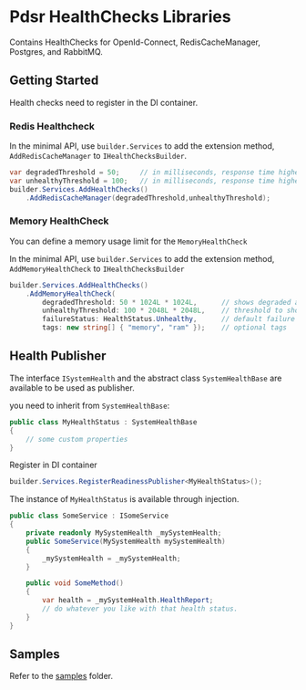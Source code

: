 # Pdsr HealthChecks Libraries

Contains HealthChecks for OpenId-Connect, RedisCacheManager, Postgres, and RabbitMQ.

## Getting Started

Health checks need to register in the DI container.

### Redis Healthcheck

In the minimal API, use `builder.Services` to add the extension method, `AddRedisCacheManager` to `IHealthChecksBuilder`.

```csharp
var degradedThreshold = 50;     // in milliseconds, response time higher than 50 will be considered degraded
var unhealthyThreshold = 100;   // in milliseconds, response time higher than 100 will be considered unhealthy
builder.Services.AddHealthChecks()
    .AddRedisCacheManager(degradedThreshold,unhealthyThreshold);
```

### Memory HealthCheck

You can define a memory usage limit for the `MemoryHealthCheck`

In the minimal API, use `builder.Services` to add the extension method, `AddMemoryHealthCheck` to `IHealthChecksBuilder`

```csharp
builder.Services.AddHealthChecks()
    .AddMemoryHealthCheck(
        degradedThreshold: 50 * 1024L * 1024L,      // shows degraded at this 50 MB
        unhealthyThreshold: 100 * 2048L * 2048L,    // threshold to show failureStatus (unhealthy), 100MB
        failureStatus: HealthStatus.Unhealthy,      // default failure status is HealthStatus.Unhealthy
        tags: new string[] { "memory", "ram" });    // optional tags
```

## Health Publisher

The interface `ISystemHealth` and the abstract class `SystemHealthBase` are available to be used as publisher.

you need to inherit from `SystemHealthBase`:

```csharp
public class MyHealthStatus : SystemHealthBase
{
    // some custom properties
}

```

Register in DI container

```csharp
builder.Services.RegisterReadinessPublisher<MyHealthStatus>();
```

The instance of `MyHealthStatus` is available through injection.

```csharp
public class SomeService : ISomeService
{
    private readonly MySystemHealth _mySystemHealth;
    public SomeService(MySystemHealth mySystemHealth)
    {
        _mySystemHealth = _mySystemHealth;
    }

    public void SomeMethod()
    {
        var health = _mySystemHealth.HealthReport;
        // do whatever you like with that health status.
    }
}
```

## Samples

Refer to the [samples](samples) folder.
